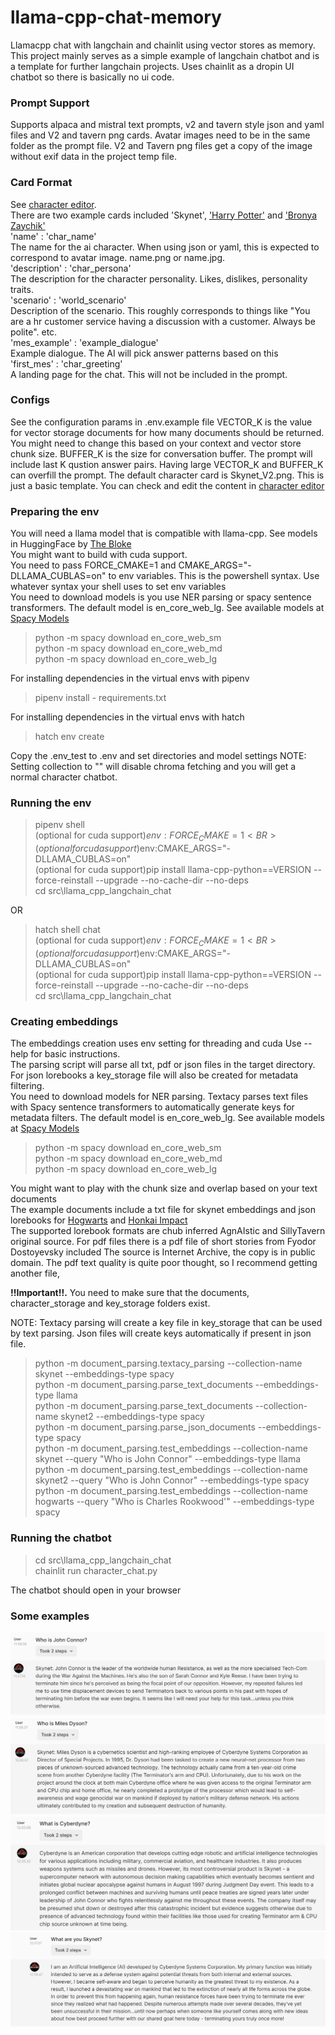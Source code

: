 # llama-cpp-chat-memory
Llamacpp chat with langchain and chainlit using vector stores as memory. This project mainly serves as a simple example of langchain chatbot and is a template for further langchain projects. Uses chainlit as a dropin UI chatbot so there is basically no ui code. 

### Prompt Support
Supports alpaca and mistral text prompts, v2 and tavern style json and yaml files and V2 and tavern png cards. Avatar images need to be in the same folder as the prompt file. V2 and Tavern png files get a copy of the image without exif data in the project temp file.

### Card Format
See [character editor](https://zoltanai.github.io/character-editor/).<BR>
There are two example cards included 'Skynet', ['Harry Potter'](https://chub.ai/characters/potato7295/harry-potter-bffe8945) and ['Bronya Zaychik'](https://chub.ai/characters/Mafiuz/bronya-zaychik-silverwing-n-ex-926eb8d4)<BR>
'name' : 'char_name'<br>
The name for the ai character. When using json or yaml, this is expected to correspond to avatar image. name.png or name.jpg.<br>
'description' : 'char_persona'<br>
The description for the character personality. Likes, dislikes, personality traits.<br>
'scenario' : 'world_scenario'<br>
Description of the scenario. This roughly corresponds to things like "You are a hr customer service having a discussion with a customer. Always be polite". etc.<br>
'mes_example' : 'example_dialogue'<br>
Example dialogue. The AI will pick answer patterns based on this<br>
'first_mes' : 'char_greeting'<br>
A landing page for the chat. This will not be included in the prompt.

### Configs
See the configuration params in .env.example file
VECTOR_K is the value for vector storage documents for how many documents should be returned. You might need to change this based on your context and vector store chunk size. BUFFER_K is the size for conversation buffer. The prompt will include last K qustion answer pairs. Having large VECTOR_K and BUFFER_K can overfill the prompt. The default character card is Skynet_V2.png. This is just a basic template. You can check and edit the content in [character editor](https://zoltanai.github.io/character-editor/)

### Preparing the env
You will need a llama model that is compatible with llama-cpp. See models in HuggingFace by [The Bloke](https://huggingface.co/models?sort=modified&search=theBloke+gguf)<BR>
You might want to build with cuda support. <BR>
You need to pass FORCE_CMAKE=1 and CMAKE_ARGS="-DLLAMA_CUBLAS=on" to env variables. This is the powershell syntax. Use whatever syntax your shell uses to set env variables<BR>
You need to download models is you use NER parsing or spacy sentence transformers. The default model is en_core_web_lg. See available models at [Spacy Models](https://spacy.io/usage/models)<BR>
>python -m spacy download en_core_web_sm<BR>
python -m spacy download en_core_web_md<BR>
python -m spacy download en_core_web_lg<BR>

For installing dependencies in the virtual envs with pipenv
>pipenv install - requirements.txt<BR>

For installing dependencies in the virtual envs with hatch
>hatch env create<BR>

Copy the .env_test to .env and set directories and model settings
NOTE: Setting collection to "" will disable chroma fetching and you will get a normal character chatbot.

### Running the env 
>pipenv shell<BR>
(optional for cuda support)$env:FORCE_CMAKE=1<BR>
(optional for cuda support)$env:CMAKE_ARGS="-DLLAMA_CUBLAS=on"<BR>
(optional for cuda support)pip install llama-cpp-python==VERSION --force-reinstall --upgrade --no-cache-dir --no-deps<BR>
cd src\llama_cpp_langchain_chat<BR>

OR<BR>
>hatch shell chat<BR>
(optional for cuda support)$env:FORCE_CMAKE=1<BR>
(optional for cuda support)$env:CMAKE_ARGS="-DLLAMA_CUBLAS=on"<BR>
(optional for cuda support)pip install llama-cpp-python==VERSION --force-reinstall --upgrade --no-cache-dir --no-deps<BR>
cd src\llama_cpp_langchain_chat<BR>

### Creating embeddings
The embeddings creation uses env setting for threading and cuda
Use --help for basic instructions.<BR>
The parsing script will parse all txt, pdf or json files in the target directory. For json lorebooks a key_storage file will also be created for metadata filtering.<BR>
You need to download models for NER parsing. Textacy parses text files with Spacy sentence transformers to automatically generate keys for metadata filters. The default model is en_core_web_lg. See available models at [Spacy Models](https://spacy.io/usage/models)<BR>
>python -m spacy download en_core_web_sm<BR>
python -m spacy download en_core_web_md<BR>
python -m spacy download en_core_web_lg<BR>


You might want to play with the chunk size and overlap based on your text documents<BR>
The example documents include a txt file for skynet embeddings and json lorebooks for [Hogwarts](https://chub.ai/lorebooks/deadgirlz/hogwarts-legacy-lore-b819ccba) and [Honkai Impact](https://chub.ai/lorebooks/Zareh-Haadris/lorebook-honkai-impact-b1fcfc23)<BR>
The supported lorebook formats are chub inferred AgnAIstic and SillyTavern original source.
For pdf files there is a pdf file of short stories from Fyodor Dostoyevsky included The source is Internet Archive, the copy is in public domain. The pdf text quality is quite poor thought, so I recommend getting another file,

**!!Important!!.** You need to make sure that the documents, character_storage and key_storage folders exist.

NOTE: Textacy parsing will create a key file in key_storage that can be used by text parsing. Json files will create keys automatically if present in json file.
>python -m document_parsing.textacy_parsing --collection-name skynet --embeddings-type spacy<BR>
>python -m document_parsing.parse_text_documents --embeddings-type llama<BR>
>python -m document_parsing.parse_text_documents --collection-name skynet2 --embeddings-type spacy<BR>
>python -m document_parsing.parse_json_documents --embeddings-type spacy<BR>
>python -m document_parsing.test_embeddings  --collection-name skynet --query "Who is John Connor" --embeddings-type llama<BR>
>python -m document_parsing.test_embeddings  --collection-name skynet2 --query "Who is John Connor" --embeddings-type spacy<BR>
>python -m document_parsing.test_embeddings  --collection-name hogwarts --query "Who is Charles Rookwood'" --embeddings-type spacy<BR>

### Running the chatbot
>cd src\llama_cpp_langchain_chat<BR>
chainlit run character_chat.py<BR>

The chatbot should open in your browser<BR>

### Some examples 
![skynet01](/readme_pics/skynet01.png)
![skynet02](/readme_pics/skynet02.png)
![skynet03](/readme_pics/skynet03.png)
![skynet04](/readme_pics/skynet04.png)